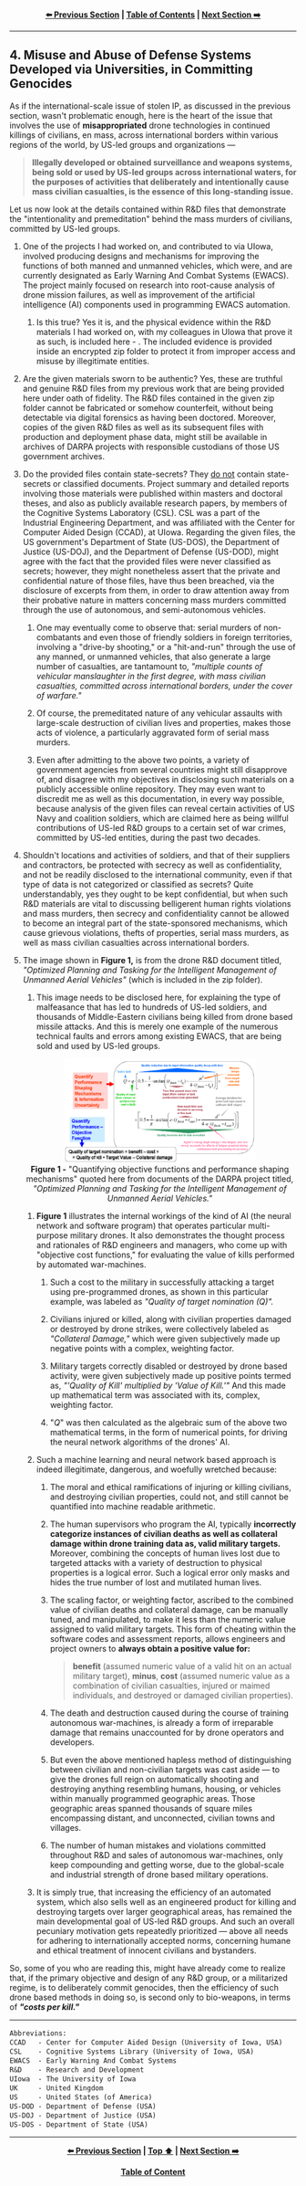 <div align="center">
  
  **[:arrow_left: Previous Section][Prev] | [Table of Contents][TOC] | [Next Section :arrow_right:][Next]**
  
  [Prev]: ./3-0.md
  [Next]: ./5-0.md
  [TOC]: https://github.com/true-hindsight/long-overdue-justice/
  
</div>

---

## 4. Misuse and Abuse of Defense Systems Developed via Universities, in Committing Genocides 

As if the international-scale issue of stolen IP, as discussed in the previous section, wasn't problematic enough, here is the heart of the issue that involves the use of **misappropriated** drone technologies in continued killings of civilians, en mass, across international borders within various regions of the world, by US-led groups and organizations — 

>**Illegally developed or obtained surveillance and weapons systems, being sold or used by US-led groups across international waters, for the purposes of activities that deliberately and intentionally cause mass civilian casualties, is the essence of this long-standing issue.**

Let us now look at the details contained within R&D files that demonstrate the "intentionality and premeditation" behind the mass murders of civilians, committed by US-led groups. 

1. One of the projects I had worked on, and contributed to via UIowa, involved producing designs and mechanisms for improving the functions of both manned and unmanned vehicles, which were, and are currently designated as Early Warning And Combat Systems (EWACS). The project mainly focused on research into root-cause analysis of drone mission failures, as well as improvement of the artificial intelligence (AI) components used in programming EWACS automation.

    1. Is this true? Yes it is, and the physical evidence within the R&D materials I had worked on, with my colleagues in UIowa that prove it as such, is included here - [](). The included evidence is provided inside an encrypted zip folder to protect it from improper access and misuse by illegitimate entities. 
  
1. Are the given materials sworn to be authentic? Yes, these are truthful and genuine R&D files from my previous work that are being provided here under oath of fidelity. The R&D files contained in the given zip folder cannot be fabricated or somehow counterfeit, without being detectable via digital forensics as having been doctored. Moreover, copies of the given R&D files as well as its subsequent files with production and deployment phase data, might still be available in archives of DARPA projects with responsible custodians of those US government archives. 

1. Do the provided files contain state-secrets? They <ins>do not</ins> contain state-secrets or classified documents. Project summary and detailed reports involving those materials were published within masters and doctoral theses, and also as publicly available research papers, by members of the Cognitive Systems Laboratory (CSL). CSL was a part of the Industrial Engineering Department, and was affiliated with the Center for Computer Aided Design (CCAD), at UIowa. Regarding the given files, the US government's Department of State (US-DOS), the Department of Justice (US-DOJ), and the Department of Defense (US-DOD), might agree with the fact that the provided files were never classified as secrets; however, they might nonetheless assert that the private and confidential nature of those files, have thus been breached, via the disclosure of excerpts from them, in order to draw attention away from their probative nature in matters concerning mass murders committed through the use of autonomous, and semi-autonomous vehicles. 

    1. One may eventually come to observe that: serial murders of non-combatants and even those of friendly soldiers in foreign territories, involving a "drive-by shooting," or a "hit-and-run" through the use of any manned, or unmanned vehicles, that also generate a large number of casualties, are tantamount to, *"multiple counts of vehicular manslaughter in the first degree, with mass civilian casualties, committed across international borders, under the cover of warfare."* 

    1. Of course, the premeditated nature of any vehicular assaults with large-scale destruction of civilian lives and properties, makes those acts of violence, a particularly aggravated form of serial mass murders. 

    1. Even after admitting to the above two points, a variety of government agencies from several countries might still disapprove of, and disagree with my objectives in disclosing such materials on a publicly accessible online repository. They may even want to discredit me as well as this documentation, in every way possible, because analysis of the given files can reveal certain activities of US Navy and coalition soldiers, which are claimed here as being willful contributions of US-led R&D groups to a certain set of war crimes, committed by US-led entities, during the past two decades. 

1. Shouldn't locations and activities of soldiers, and that of their suppliers and contractors, be protected with secrecy as well as confidentiality, and not be readily disclosed to the international community, even if that type of data is not categorized or classified as secrets? Quite understandably, yes they ought to be kept confidential, but when such R&D materials are vital to discussing belligerent human rights violations and mass murders, then secrecy and confidentiality cannot be allowed to become an integral part of the state-sponsored mechanisms, which cause grievous violations, thefts of properties, serial mass murders, as well as mass civilian casualties across international borders.

1. The image shown in **Figure 1,** is from the drone R&D document titled, *"Optimized Planning and Tasking for the Intelligent Management of Unmanned Aerial Vehicles"* (which is included in the zip folder). 

    1. This image needs to be disclosed here, for explaining the type of malfeasance that has led to hundreds of US-led soldiers, and thousands of Middle-Eastern civilians being killed from drone based missile attacks. And this is merely one example of the numerous technical faults and errors among existing EWACS, that are being sold and used by US-led groups.

    <p align="center">
      <img width="70%" src="./reference/QoS.png"></img>
      <br>
      <strong>Figure 1 -</strong> "Quantifying objective functions and performance shaping mechanisms" quoted here from documents of the DARPA project titled, <em>"Optimized Planning and Tasking for the Intelligent Management of Unmanned Aerial Vehicles."</em>
    </p>

    1. **Figure 1** illustrates the internal workings of the kind of AI (the neural network and software program) that operates particular multi-purpose military drones. It also demonstrates the thought process and rationales of R&D engineers and managers, who come up with "objective cost functions," for evaluating the value of kills performed by automated war-machines. 

        1. Such a cost to the military in successfully attacking a target using pre-programmed drones, as shown in this particular example, was labeled as *"Quality of target nomination (Q)".*
  
        1. Civilians injured or killed, along with civilian properties damaged or destroyed by drone strikes, were collectively labeled as *"Collateral Damage,"* which were given subjectively made up negative points with a complex, weighting factor.
  
        1. Military targets correctly disabled or destroyed by drone based activity, were given subjectively made up positive points termed as, *"'Quality of Kill' multiplied by 'Value of Kill.'"* And this made up mathematical term was associated with its, complex, weighting factor.
  
        1. "*Q*" was then calculated as the algebraic sum of the above two mathematical terms, in the form of numerical points, for driving the neural network algorithms of the drones' AI.

    1. Such a machine learning and neural network based approach is indeed illegitimate, dangerous, and woefully wretched because:
  
        1. The moral and ethical ramifications of injuring or killing civilians, and destroying civilian properties, could not, and still cannot be quantified into machine readable arithmetic. 
    
        1. The human supervisors who program the AI, typically **incorrectly categorize instances of civilian deaths as well as collateral damage within drone training data as, valid military targets.** Moreover, combining the concepts of human lives lost due to targeted attacks with a variety of destruction to physical properties is a logical error. Such a logical error only masks and hides the true number of lost and mutilated human lives. 
    
        1. The scaling factor, or weighting factor, ascribed to the combined value of civilian deaths and collateral damage, can be manually tuned, and manipulated, to make it less than the numeric value assigned to valid military targets. This form of cheating within the software codes and assessment reports, allows engineers and project owners to **always obtain a positive value for:**

            >**benefit** (assumed numeric value of a valid hit on an actual military target), **minus**, **cost** (assumed numeric value as a combination of civilian casualties, injured or maimed individuals, and destroyed or damaged civilian properties). 
  
        1. The death and destruction caused during the course of training autonomous war-machines, is already a form of irreparable damage that remains unaccounted for by drone operators and developers.
    
        1. But even the above mentioned hapless method of distinguishing between civilian and non-civilian targets was cast aside — to give the drones full reign on automatically shooting and destroying anything resembling humans, housing, or vehicles within manually programmed geographic areas. Those geographic areas spanned thousands of square miles encompassing distant, and unconnected, civilian towns and villages. 
    
        1. The number of human mistakes and violations committed throughout R&D and sales of autonomous war-machines, only keep compounding and getting worse, due to the global-scale and industrial strength of drone based military operations.

    1. It is simply true, that increasing the efficiency of an automated system, which also sells well as an engineered product for killing and destroying targets over larger geographical areas, has remained the main developmental goal of US-led R&D groups. And such an overall pecuniary motivation gets repeatedly prioritized — above all needs for adhering to internationally accepted norms, concerning humane and ethical treatment of innocent civilians and bystanders. 
  
So, some of you who are reading this, might have already come to realize that, if the primary objective and design of any R&D group, or a militarized regime, is to deliberately commit genocides, then the efficiency of such drone based methods in doing so, is second only to bio-weapons, in terms of ***"costs per kill."***

---

```
Abbreviations:
CCAD   - Center for Computer Aided Design (University of Iowa, USA)
CSL    - Cognitive Systems Library (University of Iowa, USA)
EWACS  - Early Warning And Combat Systems
R&D    - Research and Development
UIowa  - The University of Iowa
UK     - United Kingdom
US     - United States (of America)
US-DOD - Department of Defense (USA)
US-DOJ - Department of Justice (USA)
US-DOS - Department of State (USA)
```

---

<div align="center">
  
  **[:arrow_left: Previous Section][Prev] | [Top :arrow_up:][Top] | [Next Section :arrow_right:][Next]** 
  
  **[Table of Content][TOC]**

  [Prev]: ./3-0.md
  [Top]: ./4-0.md#4-misuse-and-abuse-of-defense-systems-developed-via-universities-in-committing-genocides
  [Next]: ./5-0.md
  [TOC]: https://github.com/true-hindsight/long-overdue-justice/
  
</div>
